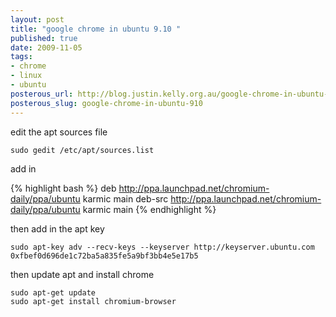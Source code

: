 ```yaml
--- 
layout: post
title: "google chrome in ubuntu 9.10 "
published: true
date: 2009-11-05
tags: 
- chrome
- linux
- ubuntu
posterous_url: http://blog.justin.kelly.org.au/google-chrome-in-ubuntu-910
posterous_slug: google-chrome-in-ubuntu-910
---
```

edit the apt sources file

```
sudo gedit /etc/apt/sources.list
```

add in

{% highlight bash %}
deb http://ppa.launchpad.net/chromium-daily/ppa/ubuntu karmic main
deb-src http://ppa.launchpad.net/chromium-daily/ppa/ubuntu karmic main
{% endhighlight %}

then add in the apt key

```
sudo apt-key adv --recv-keys --keyserver http://keyserver.ubuntu.com 0xfbef0d696de1c72ba5a835fe5a9bf3bb4e5e17b5
```

then update apt and install chrome

```
sudo apt-get update
sudo apt-get install chromium-browser
```
